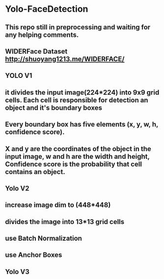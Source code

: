 # Yolo-FaceDetection
## This repo still in preprocessing and waiting for any helping comments.
## WIDERFace Dataset http://shuoyang1213.me/WIDERFACE/
## YOLO V1 
## it divides the input image(224*224) into 9x9 grid cells. Each cell is responsible for detection an object and it's boundary boxes
## Every boundary box has five elements (x, y, w, h, confidence score). 
## X and y are the coordinates of the object in the input image, w and h are the width and height, Confidence score is the probability that cell contains an object.

## Yolo V2
## increase image dim to (448*448)
## divides the image into 13*13 grid cells
## use Batch Normalization
## use Anchor Boxes

## Yolo V3
